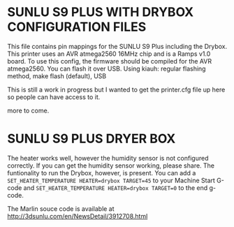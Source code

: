 # SUNLU S9 PLUS WITH DRYBOX CONFIGURATION FILES

This file contains pin mappings for the SUNLU S9 Plus including the Drybox. 
This printer uses an AVR atmega2560 16MHz chip and is a Ramps v1.0 board. To use this config, the firmware should be compiled for the AVR atmega2560. 
You can flash it over USB. Using kiauh: regular flashing method, make flash (default), USB

This is still a work in progress but I wanted to get the printer.cfg file up here so people can have access to it.

more to come. 

# SUNLU S9 PLUS DRYER BOX
The heater works well, however the humidity sensor is not configured correctly.
If you can get the humidity sensor working, please share.
The funtionality to run the Drybox, however, is present.
You can add a `SET_HEATER_TEMPERATURE HEATER=drybox TARGET=45` 
to your Machine Start G-code and `SET_HEATER_TEMPERATURE HEATER=drybox TARGET=0` to the end g-code.

The Marlin souce code is available at http://3dsunlu.com/en/NewsDetail/3912708.html
